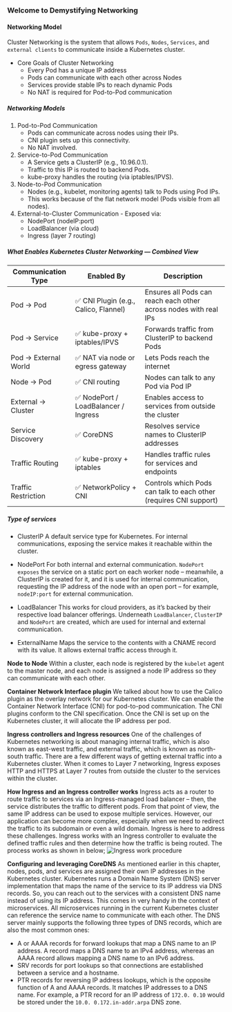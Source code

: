 ### Welcome to Demystifying Networking

#### Networking Model

Cluster Networking is the system that allows `Pods`, `Nodes`, `Services`, and `external clients` to communicate inside a Kubernetes cluster.

- Core Goals of Cluster Networking
  - Every Pod has a unique IP address
  - Pods can communicate with each other across Nodes
  - Services provide stable IPs to reach dynamic Pods
  - No NAT is required for Pod-to-Pod communication

##### Networking Models

1. Pod-to-Pod Communication
   - Pods can communicate across nodes using their IPs.
   - CNI plugin sets up this connectivity.
   - No NAT involved.
2. Service-to-Pod Communication
   - A Service gets a ClusterIP (e.g., 10.96.0.1).
   - Traffic to this IP is routed to backend Pods.
   - kube-proxy handles the routing (via iptables/IPVS).
3. Node-to-Pod Communication
   - Nodes (e.g., kubelet, monitoring agents) talk to Pods using Pod IPs.
   - This works because of the flat network model (Pods visible from all nodes).
4. External-to-Cluster Communication - Exposed via:
   - NodePort (nodeIP:port)
   - LoadBalancer (via cloud)
   - Ingress (layer 7 routing)

##### What Enables Kubernetes Cluster Networking — Combined View

| Communication Type   | Enabled By                           | Description                                                       |
| -------------------- | ------------------------------------ | ----------------------------------------------------------------- |
| Pod → Pod            | ✅ CNI Plugin (e.g., Calico, Flannel) | Ensures all Pods can reach each other across nodes with real IPs  |
| Pod → Service        | ✅ kube-proxy + iptables/IPVS         | Forwards traffic from ClusterIP to backend Pods                   |
| Pod → External World | ✅ NAT via node or egress gateway     | Lets Pods reach the internet                                      |
| Node → Pod           | ✅ CNI routing                        | Nodes can talk to any Pod via Pod IP                              |
| External → Cluster   | ✅ NodePort / LoadBalancer / Ingress  | Enables access to services from outside the cluster               |
| Service Discovery    | ✅ CoreDNS                            | Resolves service names to ClusterIP addresses                     |
| Traffic Routing      | ✅ kube-proxy + iptables              | Handles traffic rules for services and endpoints                  |
| Traffic Restriction  | ✅ NetworkPolicy + CNI                | Controls which Pods can talk to each other (requires CNI support) |


##### Type of services

- ClusterIP
  A default service type for Kubernetes. For internal communications, exposing the service makes it reachable within the cluster.

- NodePort
  For both internal and external communication. `NodePort exposes` the service on a static port on each worker node – meanwhile, a ClusterIP is created for it, and it is used for internal communication, requesting the IP address of the node with an open port – for example, `nodeIP:port` for external communication.

- LoadBalancer
  This works for cloud providers, as it’s backed by their respective load balancer offerings. Underneath `LoadBalancer`, `ClusterIP` and `NodePort` are created, which are used for internal and external communication.

- ExternalName
  Maps the service to the contents with a CNAME record with its value. It allows external traffic access through it.

**Node to Node**
Within a cluster, each node is registered by the `kubelet` agent to the master node, and each node is assigned a node IP address so they can communicate with each other.

**Container Network Interface plugin**
We talked about how to use the Calico plugin as the overlay network for our Kubernetes cluster. We can enable the Container Network Interface (CNI) for pod-to-pod communication. The CNI plugins conform to the CNI specification. Once the CNI is set up on the Kubernetes cluster, it will allocate the IP address per pod.

**Ingress controllers and Ingress resources**
One of the challenges of Kubernetes networking is about managing internal traffic, which is also known as east-west traffic, and external traffic, which is known as north-south traffic. There are a few different ways of getting external traffic into a Kubernetes cluster. When it comes to Layer 7 networking, Ingress exposes HTTP and HTTPS at Layer 7 routes from outside the cluster to the services within the cluster.

**How Ingress and an Ingress controller works**
Ingress acts as a router to route traffic to services via an Ingress-managed load balancer – then, the service distributes the traffic to different pods. From that point of view, the same IP address can be used to expose multiple services. However, our application can become more complex, especially when we need to redirect the traffic to its subdomain or even a wild domain. Ingress is here to address these challenges. Ingress works with an Ingress controller to evaluate the defined traffic rules and then determine how the traffic is being routed. The process works as shown in below;
![Ingress work procedure](/img/network/ingress.png)

**Configuring and leveraging CoreDNS**
As mentioned earlier in this chapter, nodes, pods, and services are assigned their own IP addresses in the Kubernetes cluster. Kubernetes runs a Domain Name System (DNS) server implementation that maps the name of the service to its IP address via DNS records. So, you can reach out to the services with a consistent DNS name instead of using its IP address. This comes in very handy in the context of microservices. All microservices running in the current Kubernetes cluster can reference the service name to communicate with each other. The DNS server mainly supports the following three types of DNS records, which are also the most common ones:

- A or AAAA records for forward lookups that map a DNS name to an IP address. A record maps a DNS name to an IPv4 address, whereas an AAAA record allows mapping a DNS name to an IPv6 address.
- SRV records for port lookups so that connections are established between a service and a hostname.
- PTR records for reversing IP address lookups, which is the opposite function of A and AAAA records. It matches IP addresses to a DNS name. For example, a PTR record for an IP address of `172.0. 0.10` would be stored under the `10.0. 0.172.in-addr.arpa` DNS zone.
